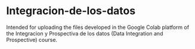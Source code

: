 # Integracion-de-los-datos
Intended for uploading the files developed in the Google Colab platform of the Integracion y Prospectiva de los datos (Data Integration and Prospective) course.
